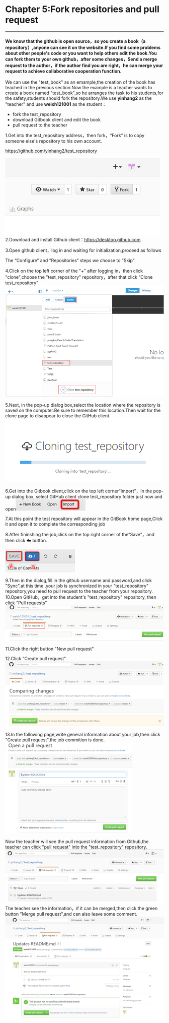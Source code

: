 # Chapter 5:Fork repositories and pull request

---

#### We know that the github is open source，so you create a book（a repository）,anyone can see it on the website.If you find some problems about other people's code or you want to help others edit the book.You can fork them to your own github，after some changes，Send a merge request to the author，if the author find you are right，he can merge your request to achieve collaborative cooperation function.

We can use the "test_book" as an emample,the creation of the book has teached in the previous section.Now the example is a teacher wants to create a book named "test_book",so he arranges the task to his students,for the safety,students should fork the repository.We use **yinhang2** as the "teacher" and use **weixh121001** as the student：

+ fork the test_repository
+ download Gitbook client and edit the book
+ pull request to the teacher

1.Get into the test_repository address，then fork，“Fork” is to copy someone else's repository to his own account.

https://github.com/yinhang2/test_repository


![picture124](/assets/图片14.png)
2.Download and install Github client：https://desktop.github.com

3.Open github client，log in and waiting for initialization,proceed as follows

The “Configure” and “Repositories” steps we choose to "Skip"

4.Click on the top left corner of the "+" after logging in，then click "clone",choose the "test_repository" repository，after that click “Clone test_repository”
![picture126](/assets/图片16.png)

5.Next, in the pop-up dialog box,select the location where the repository is saved on the computer.Be sure to remember this location.Then wait for the clone page to disappear to close the GitHub client.
![picture127](/assets/图片17.png)

6.Get into the Gitbook client,click on the top left corner“Import”，In the pop-up dialog box, select GitHub client clone test_repository folder just now and open![picture128](/assets/图片18.png)

7.At this point the test repository will appear in the GitBook home page,Click it and open it to complete the corresponding job

8.After fininshing the job,click on the top right corner of the“Save”，and then click ☁️ button.

![picture129](/assets/图片19.png)

9.Then in the dialog,fill in the github username and password,and click "Sync",at this time ,your job is synchronized in your "test_repository" repository,you need to pull request to the teacher from your repository.
10.Open GitHub，get into the student's "test_repository" repository, then click "Pull requests"
![picture130](/assets/图片20.png)

11.Click the right button "New pull request"

12.Click "Create pull request"
![picture131](/assets/图片21.png)

13.In the following page,write general information about your job,then click "Create pull request",the job commition is done.
![picture132](/assets/图片22.png)

Now the teacher will see the pull request information from Github,the teacher can click "pull request" into the "test_repository" repository.
![picture133](/assets/图片23.png)
The teacher see the information，if it can be merged,then click the green button "Merge pull request",and can also leave some comment.
![picture134](/assets/图片24.png)


